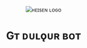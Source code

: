 <p align="center">

  <img src="https://te.legra.ph/file/5410b1d4091f5adfa8e17.jpg" alt="ʜᴇɪsᴇɴ ʟᴏɢᴏ">

</p>

<h1 align="center">

  <b>Gᴛ ᴅᴜʟǫᴜʀ ʙᴏᴛ</b>

</h1>
